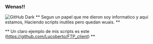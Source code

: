 ### Wenas!!
![GitHub Dark](https://github.com/github-dark.png#gh-light-mode-only)
**
Segun un papel que me dieron soy informatico y aqui estamos,
Haciendo scripts inutiles pero quedan wuais.
**


**
Un claro ejemplo de mis scripts es este (https://github.com/Lucoberto/FTP_client)
**
